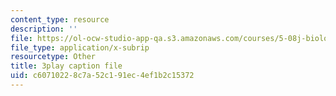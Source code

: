 ```yaml
---
content_type: resource
description: ''
file: https://ol-ocw-studio-app-qa.s3.amazonaws.com/courses/5-08j-biological-chemistry-ii-spring-2016/c60710228c7a52c191ec4ef1b2c15372_UYGXwem3vN0.vtt
file_type: application/x-subrip
resourcetype: Other
title: 3play caption file
uid: c6071022-8c7a-52c1-91ec-4ef1b2c15372
---
```

